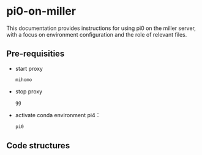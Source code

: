 # pi0-on-miller
This documentation provides instructions for using pi0 on the miller server, with a focus on environment configuration and the role of relevant files.
## Pre-requisities
* start proxy

  ```bash
  mihomo
  ```
* stop proxy

  ```bash
  gg
  ```
* activate conda environment pi4：

  ```bash
  pi0
  ```
## Code structures
